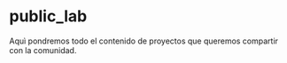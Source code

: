 # public_lab
Aquì pondremos todo el contenido de proyectos que queremos compartir con la comunidad.
